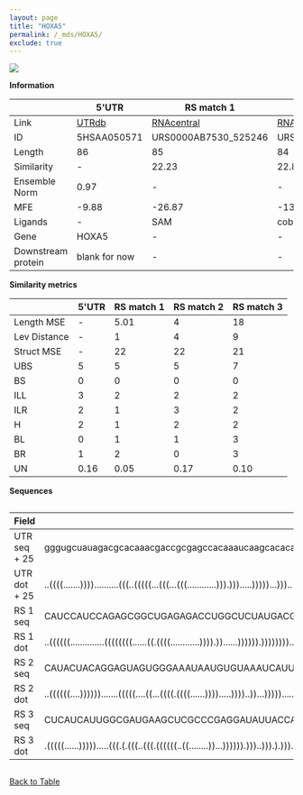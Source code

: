 ```yaml
---
layout: page
title: "HOXA5"
permalink: /_mds/HOXA5/
exclude: true
---
```




![](../../alns_9.28.22/aln_5HSAA050571_0.992.png?raw=true)


**Information**

| | 5'UTR       | RS match 1   | RS match 2  | RS match 3 |
| ---- | ----------- | ----------- | ----------- | ----------- |
| Link | <a href="http://utrdb.ba.itb.cnr.it/getutr/5HSAA050571/1" target="_blank" rel="noopener noreferrer">UTRdb</a>   | <a href="https://rnacentral.org/rna/URS0000AB7530/525246" target="_blank" rel="noopener noreferrer">RNAcentral</a>     |<a href="https://rnacentral.org/rna/URS00023189B4/408172" target="_blank" rel="noopener noreferrer">RNAcentral</a>  | <a href="https://rnacentral.org/rna/URS0000D81328/1797652" target="_blank" rel="noopener noreferrer">RNAcentral</a>   |
| ID | 5HSAA050571     | URS0000AB7530_525246     | URS00023189B4_408172     | URS0000D81328_1797652     |
| Length | 86     |  85    | 84   |  83    |
| Similarity | - | 22.23 | 22.82 | 22.89 |
| Ensemble Norm | 0.97 | - | - | - |
| MFE | -9.88 | -26.87 | -13.87 | -18.57 |
| Ligands | - | SAM | cobalamin | fluoride |
| Gene | HOXA5 | - | - | - |
| Downstream protein | blank for now    |    -    | -  | - |


**Similarity metrics**

| | 5'UTR       | RS match 1   | RS match 2  | RS match 3 |
| ---- | ----------- | ----------- | ----------- | ----------- |
| Length MSE | - | 5.01 | 4 | 18 |
| Lev Distance | - | 1 | 4 | 9 |
| Struct MSE | - | 22 | 22 | 21 |
| UBS| 5 | 5 | 5 | 7 |
| BS | 0 | 0 | 0 | 0 |
| ILL | 3 | 2 | 2 | 2 |
| ILR | 2 | 1 | 3 | 2 |
| H | 2 | 1 | 2 | 2 |
| BL | 0 | 1 | 1 | 3 |
| BR | 1 | 2 | 0 | 3 |
| UN | 0.16 | 0.05 | 0.17 | 0.10 |

**Sequences**


<div style="overflow-x:auto;">

<table>
<colgroup>
<col width="30%" />
<col width="70%" />
</colgroup>
<thead>
<tr class="header">
<th>Field</th>
<th>Description</th>
</tr>
</thead>
<tbody>
<tr>
<td markdown="span">UTR seq + 25 </td>
<td markdown="span"> gggugcuauagacgcacaaacgaccgcgagccacaaaucaagcacacauaucaaaaaacaaATGAGCTCTTATTTTGTAAACTCAT </td>
</tr>
<tr>
<td markdown="span">UTR dot + 25  </td>
<td markdown="span"> ..((((.......))))..........(((..(((((...(((...(((............))).))).....)))))...)))..
</td>
</tr>


<tr>
<td markdown="span">RS 1 seq </td>
<td markdown="span"> CAUCCAUCCAGAGCGGCUGAGAGACCUGGCUCUAUGACGCCGCAGCAACCCUCACGCGGGGUGCUUCCGCCAGGAUCGAUGGAGA
</td>
</tr>


<tr>
<td markdown="span">RS 1 dot </td>
<td markdown="span"> ..((((((..............((((((((......((.((((............)))).))......)))))).))))))))..
</td>
</tr>


<tr>
<td markdown="span">RS 2 seq </td>
<td markdown="span"> CAUACUACAGGAGUAGUGGGAAAUAAUGUGUAAAUCAUUGGCUGUACUCGCAACGGUAAAAAAAGCCCGGAAACCACAUAAAGU
</td>
</tr>


<tr>
<td markdown="span">RS 2 dot </td>
<td markdown="span"> ..((((((....)))))).......(((((....((...((((.((((......)))).....))))..))...))))).....
</td>
</tr>


<tr>
<td markdown="span">RS 3 seq </td>
<td markdown="span"> CUCAUCAUUGGCGAUGAAGCUCGCCCGAGGAUAUUACCAGCUUCCUGAACCGCCCCAACCAGGCUGAUAGCUUCUACUGGCCC
</td>
</tr>


<tr>
<td markdown="span">RS 3 dot </td>
<td markdown="span"> .(((((......))))).....(((.(.(((..(((.((((((..((........))...)))))).)))..))).).)))..
</td>
</tr>

</tbody>
</table>


</div>


[Back to Table](../../display)
